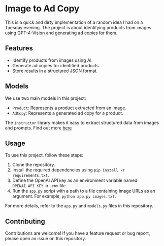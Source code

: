 # Image to Ad Copy

This is a quick and dirty implementation of a random idea I had on a Tuesday evening. The project is about identifying products from images using GPT-4-Vision and generating ad copies for them.

## Features

- Identify products from images using AI.
- Generate ad copies for identified products.
- Store results in a structured JSON format.

## Models

We use two main models in this project:

- `Product`: Represents a product extracted from an image.
- `AdCopy`: Represents a generated ad copy for a product.

The `instructor` library makes it easy to extract structured data from images and prompts. Find out more [here](https://github.com/jxnl/instructor)

## Usage

To use this project, follow these steps:

1. Clone the repository.
2. Install the required dependencies using `pip install -r requirements.txt`.
3. Define the OpenAI API key as an environment variable named `OPENAI_API_KEY` in `.env` file.
4. Run the `app.py` script with a path to a file containing image URLs as an argument. For example, `python app.py images.txt`.

For more details, refer to the `app.py` and `models.py` files in this repository.

## Contributing

Contributions are welcome! If you have a feature request or bug report, please open an issue on this repository.

